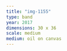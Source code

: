 ```yaml
---
title: "img-1155"
type: band
year: 2017
dimensions: 30 x 36
scale: medium
medium: oil on canvas
---
```

